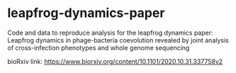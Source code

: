 # leapfrog-dynamics-paper
Code and data to reproduce analysis for the leapfrog dynamics paper: Leapfrog dynamics in phage-bacteria coevolution revealed by joint analysis of cross-infection phenotypes and whole genome sequencing

bioRxiv link: https://www.biorxiv.org/content/10.1101/2020.10.31.337758v2
